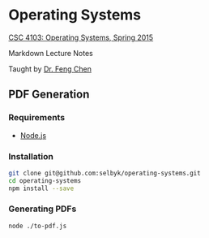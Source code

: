 Operating Systems
=========

[CSC 4103: Operating Systems, Spring 2015](http://www.csc.lsu.edu/~fchen/class/csc4103-sp15/)

Markdown Lecture Notes

Taught by [Dr. Feng Chen](http://www.csc.lsu.edu/~fchen/)

PDF Generation
---

### Requirements
- [Node.js](http://nodejs.org/)

### Installation
```bash
git clone git@github.com:selbyk/operating-systems.git
cd operating-systems
npm install --save
```

### Generating PDFs
```bash
node ./to-pdf.js
```
